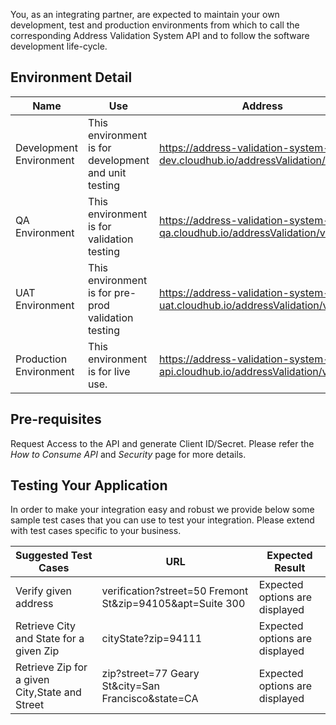 You, as an integrating partner, are expected to maintain your own development, test and production environments from which to call the corresponding Address Validation System API and to follow the software development life-cycle.


## Environment Detail
| Name | Use | Address |
| ------ | ------ | ------ |
|Development Environment | This environment is for development and unit testing | https://address-validation-system-api-dev.cloudhub.io/addressValidation/v1.0.0/*
|QA Environment | This environment is for validation testing | https://address-validation-system-api-qa.cloudhub.io/addressValidation/v1.0.0/*
|UAT Environment | This environment is for pre-prod validation testing | https://address-validation-system-api-uat.cloudhub.io/addressValidation/v1.0.0/*
|Production Environment | This environment is for live use. | https://address-validation-system-api.cloudhub.io/addressValidation/v1.0.0/*

## Pre-requisites
Request Access to the API and generate Client ID/Secret. Please refer the *How to Consume API* and *Security* page for more details.<br>

## Testing Your Application
In order to make your integration easy and robust we provide below some sample test cases that you can use to test your integration.
Please extend with test cases specific to your business.

| Suggested Test Cases | URL | Expected Result |
| ------ | ------ | ------ |
| Verify given address | verification?street=50 Fremont St&zip=94105&apt=Suite 300 | Expected options are displayed |
| Retrieve City and State for a given Zip | cityState?zip=94111 | Expected options are displayed |
| Retrieve Zip for a given City,State and Street | zip?street=77 Geary St&city=San Francisco&state=CA | Expected options are displayed |
